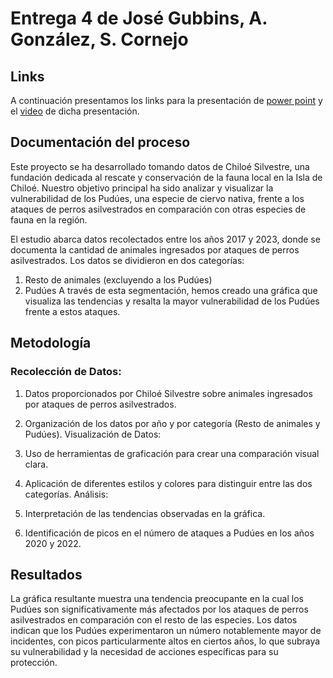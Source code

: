 # Entrega 4 de José Gubbins, A. González, S. Cornejo

## Links


A continuación presentamos los links para la presentación de [power point](https://www.canva.com/design/DAGIFR4sq3E/O-WE6GNsE0O0Wgih-KnJCw/edit?utm_content=DAGIFR4sq3E&utm_campaign=designshare&utm_medium=link2&utm_source=sharebutton) y el [video](https://uccl0-my.sharepoint.com/:v:/g/personal/josegubbins_uc_cl/EXU2l9fMQ5xNkPDQw21j-uoBsUfLSdDvu_lz2u7mlyBYUg?e=vR5wfR&nav=eyJyZWZlcnJhbEluZm8iOnsicmVmZXJyYWxBcHAiOiJTdHJlYW1XZWJBcHAiLCJyZWZlcnJhbFZpZXciOiJTaGFyZURpYWxvZy1MaW5rIiwicmVmZXJyYWxBcHBQbGF0Zm9ybSI6IldlYiIsInJlZmVycmFsTW9kZSI6InZpZXcifX0%3D) de dicha presentación.

## Documentación del proceso

Este proyecto se ha desarrollado tomando datos de Chiloé Silvestre, una fundación dedicada al rescate y conservación de la fauna local en la Isla de Chiloé. Nuestro objetivo principal ha sido analizar y visualizar la vulnerabilidad de los Pudúes, una especie de ciervo nativa, frente a los ataques de perros asilvestrados en comparación con otras especies de fauna en la región.

El estudio abarca datos recolectados entre los años 2017 y 2023, donde se documenta la cantidad de animales ingresados por ataques de perros asilvestrados. Los datos se dividieron en dos categorías:

1. Resto de animales (excluyendo a los Pudúes)
1. Pudúes
A través de esta segmentación, hemos creado una gráfica que visualiza las tendencias y resalta la mayor vulnerabilidad de los Pudúes frente a estos ataques.

## Metodología
### Recolección de Datos:

1. Datos proporcionados por Chiloé Silvestre sobre animales ingresados por ataques de perros asilvestrados.
1. Organización de los datos por año y por categoría (Resto de animales y Pudúes).
Visualización de Datos:

1. Uso de herramientas de graficación para crear una comparación visual clara.
1. Aplicación de diferentes estilos y colores para distinguir entre las dos categorías.
Análisis:

1. Interpretación de las tendencias observadas en la gráfica.
1. Identificación de picos en el número de ataques a Pudúes en los años 2020 y 2022.
## Resultados
La gráfica resultante muestra una tendencia preocupante en la cual los Pudúes son significativamente más afectados por los ataques de perros asilvestrados en comparación con el resto de las especies. Los datos indican que los Pudúes experimentaron un número notablemente mayor de incidentes, con picos particularmente altos en ciertos años, lo que subraya su vulnerabilidad y la necesidad de acciones específicas para su protección.